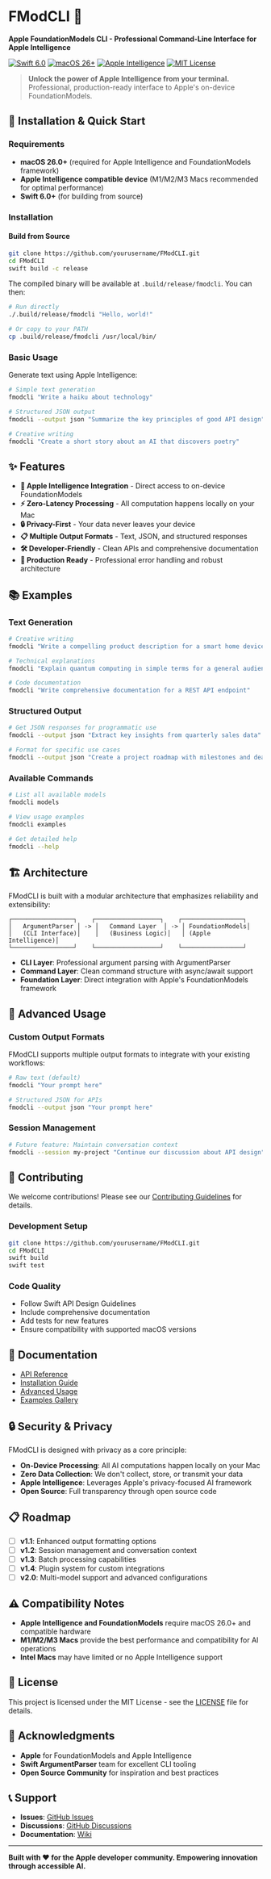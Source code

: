 # FModCLI 🤖

**Apple FoundationModels CLI - Professional Command-Line Interface for Apple Intelligence**

[![Swift 6.0](https://img.shields.io/badge/Swift-6.0-orange.svg)](https://swift.org)
[![macOS 26+](https://img.shields.io/badge/macOS-26+-blue.svg)](https://developer.apple.com/macos/)
[![Apple Intelligence](https://img.shields.io/badge/Apple-Intelligence-black.svg)](https://developer.apple.com/machine-learning/)
[![MIT License](https://img.shields.io/badge/License-MIT-green.svg)](LICENSE)

> **Unlock the power of Apple Intelligence from your terminal.** Professional, production-ready interface to Apple's on-device FoundationModels.

## 🚀 Installation & Quick Start

### Requirements
- **macOS 26.0+** (required for Apple Intelligence and FoundationModels framework)
- **Apple Intelligence compatible device** (M1/M2/M3 Macs recommended for optimal performance)
- **Swift 6.0+** (for building from source)

### Installation

#### Build from Source
```bash
git clone https://github.com/yourusername/FModCLI.git
cd FModCLI
swift build -c release
```

The compiled binary will be available at `.build/release/fmodcli`. You can then:

```bash
# Run directly
./.build/release/fmodcli "Hello, world!"

# Or copy to your PATH
cp .build/release/fmodcli /usr/local/bin/
```

### Basic Usage

Generate text using Apple Intelligence:
```bash
# Simple text generation
fmodcli "Write a haiku about technology"

# Structured JSON output
fmodcli --output json "Summarize the key principles of good API design"

# Creative writing
fmodcli "Create a short story about an AI that discovers poetry"
```

## ✨ Features

- **🧠 Apple Intelligence Integration** - Direct access to on-device FoundationModels
- **⚡ Zero-Latency Processing** - All computation happens locally on your Mac
- **🔒 Privacy-First** - Your data never leaves your device
- **📋 Multiple Output Formats** - Text, JSON, and structured responses
- **🛠️ Developer-Friendly** - Clean APIs and comprehensive documentation
- **🎯 Production Ready** - Professional error handling and robust architecture

## 📚 Examples

### Text Generation
```bash
# Creative writing
fmodcli "Write a compelling product description for a smart home device"

# Technical explanations
fmodcli "Explain quantum computing in simple terms for a general audience"

# Code documentation
fmodcli "Write comprehensive documentation for a REST API endpoint"
```

### Structured Output
```bash
# Get JSON responses for programmatic use
fmodcli --output json "Extract key insights from quarterly sales data"

# Format for specific use cases
fmodcli --output json "Create a project roadmap with milestones and deadlines"
```

### Available Commands
```bash
# List all available models
fmodcli models

# View usage examples
fmodcli examples

# Get detailed help
fmodcli --help
```

## 🏗️ Architecture

FModCLI is built with a modular architecture that emphasizes reliability and extensibility:

```
┌─────────────────┐    ┌──────────────────┐    ┌─────────────────┐
│   ArgumentParser │ -> │   Command Layer  │ -> │ FoundationModels│
│   (CLI Interface)│    │   (Business Logic)│   │ (Apple Intelligence)│
└─────────────────┘    └──────────────────┘    └─────────────────┘
```

- **CLI Layer**: Professional argument parsing with ArgumentParser
- **Command Layer**: Clean command structure with async/await support
- **Foundation Layer**: Direct integration with Apple's FoundationModels framework

## 🔧 Advanced Usage

### Custom Output Formats
FModCLI supports multiple output formats to integrate with your existing workflows:

```bash
# Raw text (default)
fmodcli "Your prompt here"

# Structured JSON for APIs
fmodcli --output json "Your prompt here"
```

### Session Management
```bash
# Future feature: Maintain conversation context
fmodcli --session my-project "Continue our discussion about API design"
```

## 🤝 Contributing

We welcome contributions! Please see our [Contributing Guidelines](CONTRIBUTING.md) for details.

### Development Setup
```bash
git clone https://github.com/yourusername/FModCLI.git
cd FModCLI
swift build
swift test
```

### Code Quality
- Follow Swift API Design Guidelines
- Include comprehensive documentation
- Add tests for new features
- Ensure compatibility with supported macOS versions

## 📖 Documentation

- [API Reference](Documentation/API-Reference.md)
- [Installation Guide](Documentation/Installation.md)
- [Advanced Usage](Documentation/Advanced-Usage.md)
- [Examples Gallery](Documentation/Examples.md)

## 🔒 Security & Privacy

FModCLI is designed with privacy as a core principle:

- **On-Device Processing**: All AI computations happen locally on your Mac
- **Zero Data Collection**: We don't collect, store, or transmit your data
- **Apple Intelligence**: Leverages Apple's privacy-focused AI framework
- **Open Source**: Full transparency through open source code

## 📋 Roadmap

- [ ] **v1.1**: Enhanced output formatting options
- [ ] **v1.2**: Session management and conversation context
- [ ] **v1.3**: Batch processing capabilities
- [ ] **v1.4**: Plugin system for custom integrations
- [ ] **v2.0**: Multi-model support and advanced configurations

## ⚠️ Compatibility Notes

- **Apple Intelligence and FoundationModels** require macOS 26.0+ and compatible hardware
- **M1/M2/M3 Macs** provide the best performance and compatibility for AI operations
- **Intel Macs** may have limited or no Apple Intelligence support

## 📄 License

This project is licensed under the MIT License - see the [LICENSE](LICENSE) file for details.

## 🙏 Acknowledgments

- **Apple** for FoundationModels and Apple Intelligence
- **Swift ArgumentParser** team for excellent CLI tooling
- **Open Source Community** for inspiration and best practices

## 📞 Support

- **Issues**: [GitHub Issues](https://github.com/yourusername/FModCLI/issues)
- **Discussions**: [GitHub Discussions](https://github.com/yourusername/FModCLI/discussions)
- **Documentation**: [Wiki](https://github.com/yourusername/FModCLI/wiki)

---

**Built with ❤️ for the Apple developer community. Empowering innovation through accessible AI.**
